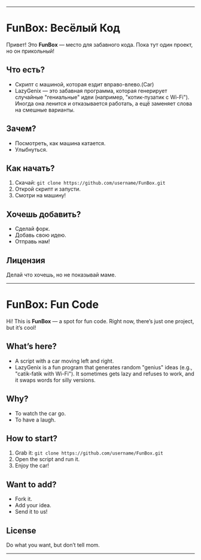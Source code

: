 
---

# FunBox: Весёлый Код

Привет! Это **FunBox** — место для забавного кода. Пока тут один проект, но он прикольный!

## Что есть?
- Скрипт с машиной, которая ездит вправо-влево.(Car)
- LazyGenix — это забавная программа, которая генерирует случайные "гениальные" идеи (например, "котик-пузатик с Wi-Fi"). Иногда она ленится и отказывается работать, а ещё заменяет слова на смешные варианты. 

## Зачем?
- Посмотреть, как машина катается.
- Улыбнуться.

## Как начать?
1. Скачай: `git clone https://github.com/username/FunBox.git`
2. Открой скрипт и запусти.
3. Смотри на машину!

## Хочешь добавить?
- Сделай форк.
- Добавь свою идею.
- Отправь нам!

## Лицензия
Делай что хочешь, но не показывай маме.

---

# FunBox: Fun Code

Hi! This is **FunBox** — a spot for fun code. Right now, there’s just one project, but it’s cool!

## What’s here?
- A script with a car moving left and right.
- LazyGenix is a fun program that generates random "genius" ideas (e.g., "catik-fatik with Wi-Fi"). It sometimes gets lazy and refuses to work, and it swaps words for silly versions.

## Why?
- To watch the car go.
- To have a laugh.

## How to start?
1. Grab it: `git clone https://github.com/username/FunBox.git`
2. Open the script and run it.
3. Enjoy the car!

## Want to add?
- Fork it.
- Add your idea.
- Send it to us!

## License
Do what you want, but don’t tell mom.

---

